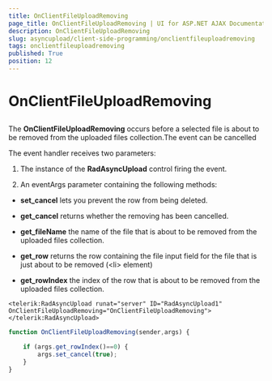 ```yaml
---
title: OnClientFileUploadRemoving
page_title: OnClientFileUploadRemoving | UI for ASP.NET AJAX Documentation
description: OnClientFileUploadRemoving
slug: asyncupload/client-side-programming/onclientfileuploadremoving
tags: onclientfileuploadremoving
published: True
position: 12
---
```


# OnClientFileUploadRemoving

## 

The __OnClientFileUploadRemoving__ occurs before a selected file is about to be removed from the uploaded files collection.The event can be cancelled

The event handler receives two parameters:

1. The instance of the __RadAsyncUpload__ control firing the event.

1. An eventArgs parameter containing the following methods:

* __set_cancel__ lets you prevent the row from being deleted.

* __get_cancel__ returns whether the removing has been cancelled.

* __get_fileName__ the name of the file that is about to be removed from the uploaded files collection.

* __get_row__ returns the row containing the file input field for the file that is just about to be removed (\<li\> element)

* __get_rowIndex__ the index of the row that is about to be removed from the uploaded files collection.

````ASPNET
<telerik:RadAsyncUpload runat="server" ID="RadAsyncUpload1" OnClientFileUploadRemoving="OnClientFileUploadRemoving"></telerik:RadAsyncUpload>
````

````JavaScript
function OnClientFileUploadRemoving(sender,args) {

	if (args.get_rowIndex()==0) {
		args.set_cancel(true);
	}
}
````


